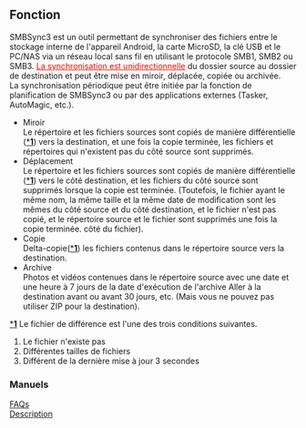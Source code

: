 ## Fonction<br>
SMBSync3 est un outil permettant de synchroniser des fichiers entre le stockage interne de l'appareil Android, la carte MicroSD, la clé USB et le PC/NAS via un réseau local sans fil en utilisant le protocole SMB1, SMB2 ou SMB3. <span style="color : red ;"><u>La synchronisation est unidirectionnelle</u></span> du dossier source au dossier de destination et peut être mise en miroir, déplacée, copiée ou archivée.<br>
La synchronisation périodique peut être initiée par la fonction de planification de SMBSync3 ou par des applications externes (Tasker, AutoMagic, etc.).<br>

- Miroir<br>
Le répertoire et les fichiers sources sont copiés de manière différentielle (<u>***1**</u>) vers la destination, et une fois la copie terminée, les fichiers et répertoires qui n'existent pas du côté source sont supprimés.<br>
- Déplacement<br>
Le répertoire et les fichiers sources sont copiés de manière différentielle (<u>***1**</u>) vers le côté destination, et les fichiers du côté source sont supprimés lorsque la copie est terminée. (Toutefois, le fichier ayant le même nom, la même taille et la même date de modification sont les mêmes du côté source et du côté destination, et le fichier n'est pas copié, et le répertoire source et le fichier sont supprimés une fois la copie terminée. côté du fichier).<br>
- Copie<br>
Delta-copie(<u>***1**</u>) les fichiers contenus dans le répertoire source vers la destination.<br>
- Archive<br>
Photos et vidéos contenues dans le répertoire source avec une date et une heure à 7 jours de la date d'exécution de l'archive Aller à la destination avant ou avant 30 jours, etc. (Mais vous ne pouvez pas utiliser ZIP pour la destination).<br>

<u>***1**</u> Le fichier de différence est l'une des trois conditions suivantes.<br>

1. Le fichier n'existe pas<br>
2. Différentes tailles de fichiers<br>
3. Différent de la dernière mise à jour 3 secondes<br>

### Manuels<br>
[FAQs](https://sentaroh.github.io/Documents/SMBSync3/SMBSync3_FAQ_EN.htm)<br>
[Description](https://sentaroh.github.io/Documents/SMBSync3/SMBSync3_Desc_EN.htm)<br>
